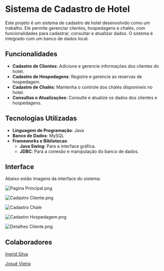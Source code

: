 # Sistema de Cadastro de Hotel

Este projeto é um sistema de cadastro de hotel desenvolvido como um trabalho. Ele permite gerenciar clientes, hospedagens e chalés, com funcionalidades para cadastrar, consultar e atualizar dados. O sistema é integrado com um banco de dados local.

## Funcionalidades

- **Cadastro de Clientes**: Adicione e gerencie informações dos clientes do hotel.
- **Cadastro de Hospedagens**: Registre e gerencie as reservas de hospedagem.
- **Cadastro de Chalés**: Mantenha o controle dos chalés disponíveis no hotel.
- **Consultas e Atualizações**: Consulte e atualize os dados dos clientes e  hospedagens.

## Tecnologias Utilizadas

- **Linguagem de Programação**: Java
- **Banco de Dados**: MySQL
- **Frameworks e Bibliotecas**: 
  - **Java Swing**: Para a interface gráfica.
  - **JDBC**: Para a conexão e manipulação do banco de dados.

## Interface

Abaixo estão imagens da interface do sistema:

![Pagina Principal.png](https://github.com/ingridcristh/hotel-system/blob/master/Interface_img/Pagina%20Principal.png?raw=true)

![Cadastro Cliente.png](https://github.com/ingridcristh/hotel-system/blob/master/Interface_img/Cadastro%20Cliente.png?raw=true)

![Cadastro Chale](https://github.com/ingridcristh/hotel-system/blob/master/Interface_img/Cadastro%20Chale.png?raw=true)

![Cadastro Hospedagem.png](https://github.com/ingridcristh/hotel-system/blob/master/Interface_img/Cadastro%20Hospedagem.png?raw=true)

![Detalhes Cliente.png](https://github.com/ingridcristh/hotel-system/blob/master/Interface_img/Detalhes%20Cliente.png?raw=true)

## Colaboradores

[Ingrid Silva](https://www.linkedin.com/in/ingrid-c-silva-b788461b8/) 

[Josué Vieira](https://www.linkedin.com/in/josué-vieira-493768224/)







